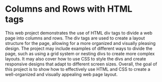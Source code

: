 # Columns and Rows with HTML <div> tags
This web project demonstrates the use of HTML div tags to divide a web page into columns and rows. The div tags are used to create a layout structure for the page, allowing for a more organized and visually pleasing design. The project may include examples of different ways to divide the page, such as using a grid system or nesting divs to create more complex layouts. It may also cover how to use CSS to style the divs and create responsive designs that adapt to different screen sizes. Overall, the goal of this project is to show how to effectively use HTML and CSS to create a well-organized and visually appealing web page layout.

